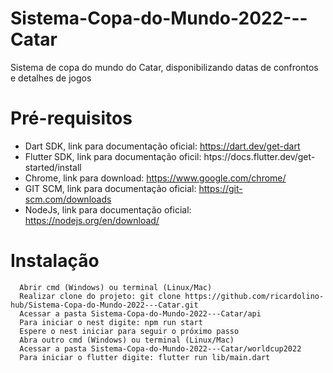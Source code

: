 # Sistema-Copa-do-Mundo-2022---Catar
Sistema de copa do mundo do Catar, disponibilizando datas de confrontos e detalhes de jogos

# Pré-requisitos
  - Dart SDK, link para documentação oficial: https://dart.dev/get-dart
  - Flutter SDK, link para documentação oficil: htps://docs.flutter.dev/get-started/install
  - Chrome, link para download: https://www.google.com/chrome/
  - GIT SCM, link para documentação oficial: https://git-scm.com/downloads
  - NodeJs, link para documentação oficial: https://nodejs.org/en/download/
  

# Instalação
  ```shell
    Abrir cmd (Windows) ou terminal (Linux/Mac)
    Realizar clone do projeto: git clone https://github.com/ricardolino-hub/Sistema-Copa-do-Mundo-2022---Catar.git
    Acessar a pasta Sistema-Copa-do-Mundo-2022---Catar/api
    Para iniciar o nest digite: npm run start
    Espere o nest iniciar para seguir o próximo passo
    Abra outro cmd (Windows) ou terminal (Linux/Mac)
    Acessar a pasta Sistema-Copa-do-Mundo-2022---Catar/worldcup2022
    Para iniciar o flutter digite: flutter run lib/main.dart
  ```

